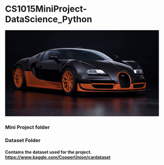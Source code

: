 # CS1015MiniProject-DataScience_Python
![alt text](https://github.com/yeotzunkai/CS1015MiniProject-DataScience_Python/blob/main/Images/Car.jpg "Source: https://www.bugatti.com/models/veyron-models/veyron-164-super-sport/")
### Mini Project folder
### Dataset Folder
#### Contains the dataset used for the project. https://www.kaggle.com/CooperUnion/cardataset

